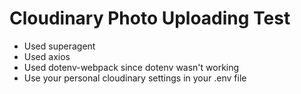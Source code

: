 # Cloudinary Photo Uploading Test

- Used superagent
- Used axios
- Used dotenv-webpack since dotenv wasn't working
- Use your personal cloudinary settings in your .env file